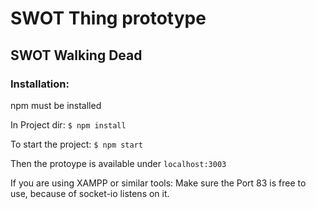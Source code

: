 # SWOT Thing prototype
## SWOT Walking Dead

### Installation:
npm must be installed

In Project dir: `$ npm install`

To start the project: 
`$ npm start`

Then the protoype is available under `localhost:3003`

If you are using XAMPP or similar tools: Make sure the Port 83 is free to use, because of socket-io listens on it. 


